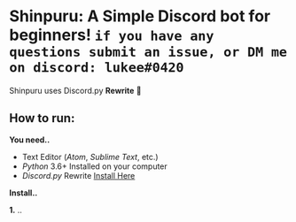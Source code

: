 # Shinpuru: A Simple Discord bot for beginners! `if you have any questions submit an issue, or DM me on discord: lukee#0420`

Shinpuru uses Discord.py **Rewrite** 🎉

## How to run:

**You need..** 
- Text Editor (_Atom_, _Sublime Text_, etc.)
- _Python_ 3.6+ Installed on your computer
- _Discord.py_ Rewrite [Install Here](https://github.com/Rapptz/discord.py)

**Install..**

**1.** ..
